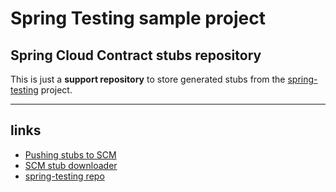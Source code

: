 # Spring Testing sample project
## Spring Cloud Contract stubs repository


This is just a **support repository** to store generated stubs from the [spring-testing][spring-testing] project.

---

## links
* [Pushing stubs to SCM][spring-cloud-contract-scm]
* [SCM stub downloader][spring-cloud-contract-scm-down]
* [spring-testing repo][spring-testing]



<!-- referenced links -->
[spring-testing]: https://github.com/bygui86/spring-testing
[spring-cloud-contract-scm]: https://cloud.spring.io/spring-cloud-contract/single/spring-cloud-contract.html#maven-pushing-stubs-to-scm
[spring-cloud-contract-scm-down]: https://cloud.spring.io/spring-cloud-contract/single/spring-cloud-contract.html#scm-stub-downloader
